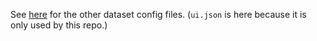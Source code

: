See [here](https://github.com/DataBiosphere/data-explorer-indexers/tree/master/dataset_config/template) for the other dataset config files.
(`ui.json` is here because it is only used by this repo.)
